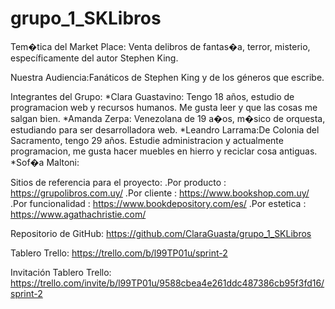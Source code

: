 ﻿# grupo_1_SKLibros

Tem�tica del Market Place: Venta delibros de fantas�a, terror, misterio, específicamente del autor Stephen King.

Nuestra Audiencia:Fanáticos de Stephen King y de los géneros que escribe.

Integrantes del Grupo:
*Clara Guastavino: Tengo 18 años, estudio de programacion web y recursos humanos. Me gusta leer y que las cosas me salgan bien.
*Amanda Zerpa: Venezolana de 19 a�os, m�sico de orquesta, estudiando para ser desarrolladora web.
*Leandro Larrama:De Colonia del Sacramento, tengo 29 años. Estudie administracion y actualmente programacion, me gusta hacer muebles en hierro y reciclar cosa antiguas.
*Sof�a Maltoni:

Sitios de referencia para el proyecto: 
.Por producto : https://grupolibros.com.uy/
.Por cliente : https://www.bookshop.com.uy/ 
.Por funcionalidad : https://www.bookdepository.com/es/
.Por estetica :  https://www.agathachristie.com/

Repositorio de GitHub:
https://github.com/ClaraGuasta/grupo_1_SKLibros

Tablero Trello:
https://trello.com/b/l99TP01u/sprint-2

Invitación Tablero Trello:
https://trello.com/invite/b/l99TP01u/9588cbea4e261ddc487386cb95f3fd16/sprint-2




